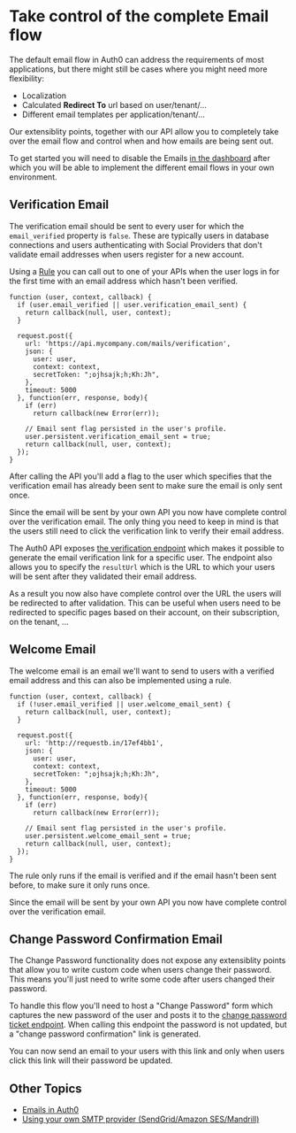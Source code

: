 # Take control of the complete Email flow

The default email flow in Auth0 can address the requirements of most applications, but there might still be cases where you might need more flexibility:

 - Localization
 - Calculated **Redirect To** url based on user/tenant/...
 - Different email templates per application/tenant/...

Our extensiblity points, together with our API allow you to completely take over the email flow and control when and how emails are being sent out.

To get started you will need to disable the Emails [in the dashboard](https://@@uiURL@@/#/emails) after which you will be able to implement the different email flows in your own environment.

## Verification Email

The verification email should be sent to every user for which the `email_verified` property is `false`. These are typically users in database connections and users authenticating with Social Providers that don't validate email addresses when users register for a new account.

Using a [Rule](/rules) you can call out to one of your APIs when the user logs in for the first time with an email address which hasn't been verified.

```
function (user, context, callback) {
  if (user.email_verified || user.verification_email_sent) {
    return callback(null, user, context);
  }

  request.post({
    url: 'https://api.mycompany.com/mails/verification',
    json: {
      user: user,
      context: context,
      secretToken: ";ojhsajk;h;Kh:Jh",
    },
    timeout: 5000
  }, function(err, response, body){
    if (err)
      return callback(new Error(err));

    // Email sent flag persisted in the user's profile.
    user.persistent.verification_email_sent = true;
    return callback(null, user, context);
  });
}
```

After calling the API you'll add a flag to the user which specifies that the verification email has already been sent to make sure the email is only sent once.

Since the email will be sent by your own API you now have complete control over the verification email. The only thing you need to keep in mind is that the users still need to click the verification link to verify their email address.

The Auth0 API exposes [the verification endpoint](/api/v1#!#post--api-users--user_id--verification_ticket) which makes it possible to generate the email verification link for a specific user. The endpoint also allows you to specify the `resultUrl` which is the URL to which your users will be sent after they validated their email address.

As a result you now also have complete control over the URL the users will be redirected to after validation. This can be useful when users need to be redirected to specific pages based on their account, on their subscription, on the tenant, ...

## Welcome Email

The welcome email is an email we'll want to send to users with a verified email address and this can also be implemented using a rule.

```
function (user, context, callback) {
  if (!user.email_verified || user.welcome_email_sent) {
    return callback(null, user, context);
  }

  request.post({
    url: 'http://requestb.in/17ef4bb1',
    json: {
      user: user,
      context: context,
      secretToken: ";ojhsajk;h;Kh:Jh",
    },
    timeout: 5000
  }, function(err, response, body){
    if (err)
      return callback(new Error(err));

    // Email sent flag persisted in the user's profile.
    user.persistent.welcome_email_sent = true;
    return callback(null, user, context);
  });
}
```

The rule only runs if the email is verified and if the email hasn't been sent before, to make sure it only runs once.

Since the email will be sent by your own API you now have complete control over the verification email.

## Change Password Confirmation Email

The Change Password functionality does not expose any extensiblity points that allow you to write custom code when users change their password. This means you'll just need to write some code after users changed their password.

To handle this flow you'll need to host a "Change Password" form which captures the new password of the user and posts it to the [change password ticket endpoint](/api/v1#!#post--api-users--user_id--change_password_ticket). When calling this endpoint the password is not updated, but a "change password confirmation" link is generated.

You can now send an email to your users with this link and only when users click this link will their password be updated.

## Other Topics

- [Emails in Auth0](/email)
- [Using your own SMTP provider (SendGrid/Amazon SES/Mandrill)](/email/providers)
